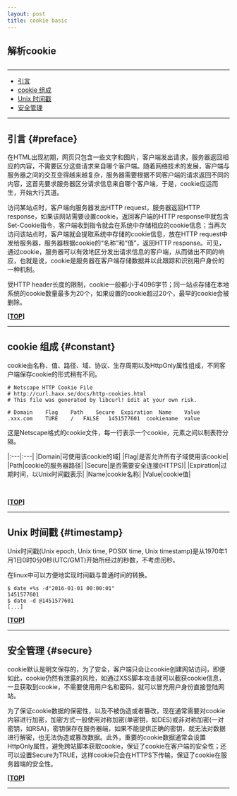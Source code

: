 ```yaml
---
layout: post
title: cookie basic
---
```

## 解析cookie

<h2 id="top"></h2>

***

*   [引言](#preface)
*   [cookie 组成](#constant)
*   [Unix 时间戳](#timestamp)
*   [安全管理](#secure)

***

## 引言 {#preface}

在HTML出现初期，网页只包含一些文字和图片，客户端发出请求，服务器返回相应的内容，不需要区分这些请求来自哪个客户端。随着网络技术的发展，客户端与服务器之间的交互变得越来越复杂，服务器需要根据不同客户端的请求返回不同的内容，这首先要求服务器区分请求信息来自哪个客户端，于是，cookie应运而生，开始大行其道。

访问某站点时，客户端向服务器发出HTTP request，服务器返回HTTP response，如果该网站需要设置cookie，返回客户端的HTTP response中就包含Set-Cookie指令，客户端收到指令就会在系统中存储相应的cookie信息；当再次访问该站点时，客户端就会提取系统中存储的cookie信息，放在HTTP request中发给服务器，服务器根据cookie的“名称”和“值”，返回HTTP response。可见，通过cookie，服务器可以有效地区分发出请求信息的客户端，从而做出不同的响应，也就是说，cookie是服务器在客户端存储数据并以此跟踪和识别用户身份的一种机制。

受HTTP header长度的限制，cookie一般都小于4096字节；同一站点存储在本地系统的cookie数量最多为20个，如果设置的cookie超过20个，最早的cookie会被删除。

**[[TOP](#top)]**

***

## cookie 组成 {#constant}

cookie由名称、值、路径、域、协议、生存周期以及HttpOnly属性组成，不同客户端保存cookie的形式稍有不同。

    # Netscape HTTP Cookie File
    # http://curl.haxx.se/docs/http-cookies.html
    # This file was generated by libcurl! Edit at your own risk.

    # Domain    Flag    Path    Secure  Expiration  Name    Value
    .xxx.com    TURE    /   FALSE   1451577601  cookiename  value


这是Netscape格式的cookie文件，每一行表示一个cookie，元素之间以制表符分隔。

|:---|:---|
|Domain|可使用该cookie的域|
|Flag|是否允许所有子域使用该cookie|
|Path|cookie的服务器路径|
|Secure|是否需要安全连接(HTTPS)|
|Expiration|过期时间，以Unix时间戳表示|
|Name|cookie名称|
|Value|cookie值|

<br>

**[[TOP](#top)]**

***

## Unix 时间戳 {#timestamp}

Unix时间戳(Unix epoch, Unix time, POSIX time, Unix timestamp)是从1970年1月1日0时0分0秒(UTC/GMT)开始所经过的秒数，不考虑闰秒。

在linux中可以方便地实现时间戳与普通时间的转换。

    $ date +%s -d"2016-01-01 00:00:01"
    1451577601
    $ date -d @1451577601
    [...]
    
**[[TOP](#top)]**

***

## 安全管理 {#secure}

cookie默认是明文保存的，为了安全，客户端只会让cookie创建网站访问，即便如此，cookie仍然有泄露的风险，如通过XSS脚本攻击就可以截获cookie信息，一旦获取到cookie，不需要使用用户名和密码，就可以冒充用户身份直接登陆网站。

为了保证cookie数据的保密性，以及不被伪造或者篡改，现在通常需要对cookie内容进行加密，加密方式一般使用对称加密(单密钥，如DES)或非对称加密(一对密钥，如RSA)，密钥保存在服务器端，如果不能提供正确的密钥，就无法对数据进行解密，也无法伪造或篡改数据。此外，重要的cookie数据通常会设置HttpOnly属性，避免跨站脚本获取cookie，保证了cookie在客户端的安全性；还可以设置Secure为TRUE，这样cookie只会在HTTPS下传输，保证了cookie在服务器端的安全性。
    
**[[TOP](#top)]**

***
